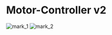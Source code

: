 # Motor-Controller v2

![mark_1](https://user-images.githubusercontent.com/21370665/223639387-571bce7c-8ce8-4f92-85f9-845c558e15c5.png)
![mark_2](https://user-images.githubusercontent.com/21370665/223639396-22992692-017a-4ed7-91ca-b4afa7bb6495.png)

